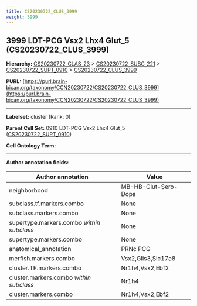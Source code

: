 ```yaml
---
title: CS20230722_CLUS_3999
weight: 3999
---
```

## 3999 LDT-PCG Vsx2 Lhx4 Glut_5 (CS20230722_CLUS_3999)
<b>Hierarchy: </b>
[CS20230722_CLAS_23](../CS20230722_CLAS_23) >
[CS20230722_SUBC_221](../CS20230722_SUBC_221) >
[CS20230722_SUPT_0910](../CS20230722_SUPT_0910) >
[CS20230722_CLUS_3999](../CS20230722_CLUS_3999)

**PURL:** [https://purl.brain-bican.org/taxonomy/CCN20230722/CS20230722_CLUS_3999](https://purl.brain-bican.org/taxonomy/CCN20230722/CS20230722_CLUS_3999)

---


**Labelset:** cluster (Rank: 0)

**Parent Cell Set:** 0910 LDT-PCG Vsx2 Lhx4 Glut_5 ([CS20230722_SUPT_0910](../CS20230722_SUPT_0910))



**Cell Ontology Term:** 

[MARKER GENES.]: #


---

[TRANSFERRED ANNOTATIONS.]: #


[AUTHOR ANNOTATION FIELDS.]: #


**Author annotation fields:**

| Author annotation | Value |
|-------------------|-------|
|neighborhood|MB-HB-Glut-Sero-Dopa|
|subclass.tf.markers.combo|None|
|subclass.markers.combo|None|
|supertype.markers.combo _within subclass_|None|
|supertype.markers.combo|None|
|anatomical_annotation|PRNc PCG|
|merfish.markers.combo|Vsx2,Glis3,Slc17a8|
|cluster.TF.markers.combo|Nr1h4,Vsx2,Ebf2|
|cluster.markers.combo _within subclass_|Nr1h4|
|cluster.markers.combo|Nr1h4,Vsx2,Ebf2|
